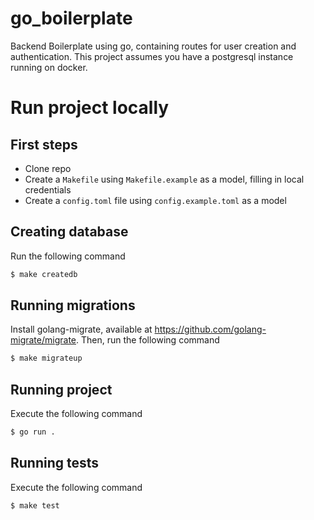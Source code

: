 # go_boilerplate
Backend Boilerplate using go, containing routes for user creation and authentication.
This project assumes you have a postgresql instance running on docker.

# Run project locally

## First steps
 - Clone repo
 - Create a `Makefile` using `Makefile.example` as a model, filling in local credentials
 - Create a `config.toml` file using `config.example.toml` as a model
 
 ## Creating database
 
 Run the following command
 
 ```bash
 $ make createdb
 ```

## Running migrations

Install golang-migrate, available at https://github.com/golang-migrate/migrate. Then, run the following command

 ```bash
 $ make migrateup
 ```

## Running project

Execute the following command

 ```bash
 $ go run .
 ```

 ## Running tests


Execute the following command

 ```bash
 $ make test
 ```
